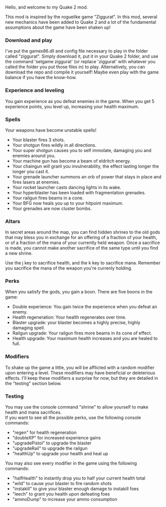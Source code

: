Hello, and welcome to my Quake 2 mod.

This mod is inspired by the roguelike game "Ziggurat". In this mod, several new mechanics have been added to Quake 2 and a lot of the fundamental assumptions about the game have been shaken up!

### Download and play

I've put the gamex86.dll and config file necessary to play in the folder called "ziggurat". Simply download it, put it in your Quake 2 folder, and use the command 'setgame ziggurat' (or replace 'ziggurat' with whatever you called the folder you put those files in) to play. Alternatively, you can download the repo and compile it yourself! Maybe even play with the game balance if you have the know-how.

### Experience and leveling

You gain experience as you defeat enemies in the game. When you get 5 experience points, you level up, increasing your health maximum.

### Spells

Your weapons have become unstable spells!

- Your blaster fires 3 shots.
- Your shotgun fires wildly in all directions.
- Your super shotgun causes you to self immolate, damaging you and enemies around you.
- Your machine gun has become a beam of eldritch energy.
- Your chaingun will grant you invulnerability, the effect lasting longer the longer you cast it.
- Your grenade launcher summons an orb of power that stays in place and fires lasers at enemies.
- Your rocket launcher casts dancing lights in its wake.
- Your hyperblaster has been loaded with fragmentation grenades.
- Your railgun fires beams in a cone.
- Your BFG now heals you up to your hitpoint maximum.
- Your grenades are now cluster bombs.

### Altars

In secret areas around the map, you can find hidden shrines to the old gods that may bless you in exchange for an offering of a fraction of your health, or of a fraction of the mana of your currently held weapon. Once a sacrifice is made, you cannot make another sacrifice of the same type until you find a new shrine.

Use the j key to sacrifice health, and the k key to sacrifice mana. Remember you sacrifice the mana of the weapon you're currenly holding.

### Perks

When you satisfy the gods, you gain a boon. There are five boons in the game:

- Double experience: You gain twice the experience when you defeat an enemy.
- Health regeneration: Your health regenerates over time.
- Blaster upgrade: your blaster becomes a highly precise, highly damaging spell.
- Railgun upgrade: Your railgun fires more beams in its cone of effect.
- Health upgrade: Your maximum health increases and you are healed to full.

### Modifiers

To shake up the game a little, you will be afflicted with a random modifier upon entering a level. These modifiers may have beneficial or deleterious effects. I'll keep these modifiers a surprise for now, but they are detailed in the "testing" section below.

### Testing

You may use the console command "shrine" to allow yourself to make health and mana sacrifices.<br>
If you want to see all the possible perks, use the following console commands:

- "regen" for health regeneration
- "doubleXP" for increased experience gains
- "upgradePistol" to upgrade the blaster
- "upgradeRail" to upgrade the railgun
- "healthUp" to upgrade your health and heal up

You may also see every modifier in the game using the following commands:

- "halfHealth" to instantly drop you to half your current health total
- "wild" to cause your blaster to fire random shots
- "instakill" to give your blaster enough damage to instakill foes
- "leech" to grant you health upon defeating foes
- "ammoDump" to increase your ammo consumption
